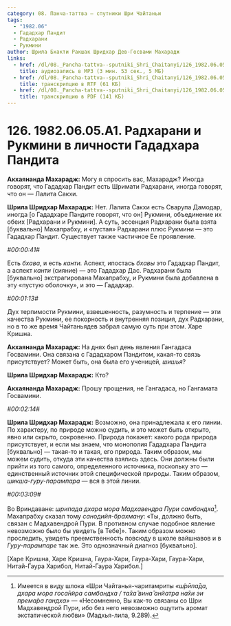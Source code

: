 ```yaml
---
category: 08. Панча-таттва — спутники Шри Чайтаньи
tags:
  - "1982.06"
  - Гададхар Пандит
  - Радхарани
  - Рукмини
author: Шрила Бхакти Ракшак Шридхар Дев-Госвами Махарадж
links:
  - href: /dl/08._Pancha-tattva--sputniki_Shri_Chaitanyi/126_1982.06.05.A1_SridharMj_Radharani_i_Rukmini_v_lichnosti_Gadadhara_Pandita.mp3
    title: аудиозапись в MP3 (3 мин. 53 сек., 5 МБ)
  - href: /dl/08._Pancha-tattva--sputniki_Shri_Chaitanyi/126_1982.06.05.A1_SridharMj_Radharani_i_Rukmini_v_lichnosti_Gadadhara_Pandita.rtf
    title: транскрипцию в RTF (61 КБ)
  - href: /dl/08._Pancha-tattva--sputniki_Shri_Chaitanyi/126_1982.06.05.A1_SridharMj_Radharani_i_Rukmini_v_lichnosti_Gadadhara_Pandita.pdf
    title: транскрипцию в PDF (141 КБ)
---
```


# 126. 1982.06.05.A1. Радхарани и Рукмини в личности Гададхара Пандита

**Акхаянанда Махарадж:** Могу я спросить вас, Махарадж? Иногда говорят, что Гададхар Пандит есть Шримати Радхарани, иногда говорят, что он — Лалита Сакхи.

**Шрила Шридхар Махарадж:** Нет. Лалита Сакхи есть Сварупа Дамодар, иногда [о Гададхаре Пандите говорят, что он] Рукмини, объединение их обеих [Радхарани и Рукмини]. А суть, эссенция Радхарани была взята [буквально] Махапрабху, и «пустая» Радхарани плюс Рукмини — это Гададхар Пандит. Существует также частичное Ее проявление.

*#00:00:41#*

Есть *бхава*, и есть *канти.* Аспект, ипостась *бхавы* это Гададхар Пандит, а аспект *канти* (сияние) — это Гададхар Дас. Радхарани была [буквально] экстрагирована Махапрабху, и Рукмини была добавлена в эту «пустую оболочку», и это — Гададхар.

*#00:01:13#*

Дух терпимости Рукмини, взвешенность, разумность и терпение — эти качества Рукмини, ее покорность и внутренняя позиция, дух Радхарани, но в то же время Чайтаньядев забрал самую суть при этом. Харе Кришна.

**Акхаянанда Махарадж:** На днях был день явления Гангадаса Госвамини. Она связана с Гададхаром Пандитом, какая-то связь присутствует? Может быть, она была его ученицей, *шишья*?

**Шрила Шридхар Махарадж:** Кто?

**Акхаянанда Махарадж:** Прошу прощения, не Гангадаса, но Гангамата Госвамини.

*#00:02:14#*

**Шрила Шридхар Махарадж:** Возможно, она принадлежала к его линии. По характеру, по природе можно судить, и это может быть открыто, явно или скрыто, сокровенно. Природа покажет: какого рода природа присутствует, и если мы знаем, что монополия Гададхара Пандита [буквально] — такая-то и такая, его природа. Таким образом, мы можем судить, откуда эти качества взялись здесь. Они должны были прийти из того самого, определенного источника, поскольку это — единственный источник этой специфической природы. Таким образом, *шикша-гуру-парампара* — вся в этой линии.

*#00:03:09#*

Во Вриндаване: *шрипада дхара мора Мадхавендра Пури самбандха*[^_ftn1]. Махапрабху сказал тому *санодийя-брахману*: «Ты, должно быть, связан с Мадхавендрой Пури. В противном случае подобное явление невозможно было бы увидеть [в Тебе]». Таким образом можно проследить, увидеть преемственность повсюду в школе вайшнавов и в *Гуру-парампаре* так же. Это однозначный диагноз [буквально].

[Харе Кришна, Харе Кришна, Гаура-Хари, Гаура-Хари, Гаура-Хари, Нитай-Гаура Харибол, Нитай-Гаура Харибол.]



[^_ftn1]: Имеется в виду шлока «Шри Чайтанья-чаритамриты *«ш́рӣпа̄да, дхара мора госа̄н̃ира самбандха / та̄ха̄ вина̄ анйатра на̄хи эи према̄ра гандха»* — «Несомненно, Вы как-то связаны со Шри Мадхавендрой Пури, ибо без него невозможно ощутить аромат экстатической любви» (Мадхья-лила, 9.289).

